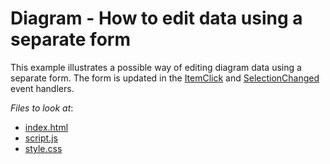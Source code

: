 # Diagram - How to edit data using a separate form

This example illustrates a possible way of editing diagram data using a separate form. The form is updated in the [ItemClick](https://js.devexpress.com/Documentation/ApiReference/UI_Widgets/dxDiagram/Events/#itemClick) and [SelectionChanged](https://js.devexpress.com/Documentation/ApiReference/UI_Widgets/dxDiagram/Events/#selectionChanged) event handlers.

<!-- default file list --> 
*Files to look at*:

* [index.html](./JS/index.html)
* [script.js](./JS/script.js)
* [style.css](./JS/style.css)
<!-- default file list end -->